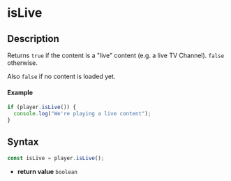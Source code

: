 # isLive

## Description

Returns `true` if the content is a "live" content (e.g. a live TV Channel).
`false` otherwise.

Also `false` if no content is loaded yet.

#### Example

```js
if (player.isLive()) {
  console.log("We're playing a live content");
}
```

## Syntax

```js
const isLive = player.isLive();
```

- **return value** `boolean`
